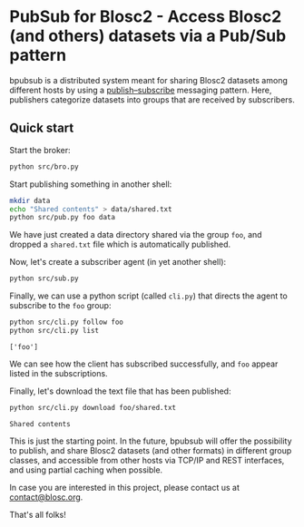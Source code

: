 # PubSub for Blosc2 - Access Blosc2 (and others) datasets via a Pub/Sub pattern

bpubsub is a distributed system meant for sharing Blosc2 datasets among different hosts by using a [publish–subscribe](https://en.wikipedia.org/wiki/Publish–subscribe_pattern) messaging pattern.  Here, publishers categorize datasets into groups that are received by subscribers.

## Quick start

Start the broker:

```bash
python src/bro.py
```
Start publishing something in another shell:

```bash
mkdir data
echo "Shared contents" > data/shared.txt
python src/pub.py foo data
```

We have just created a data directory shared via the group ``foo``, and dropped a `shared.txt` file which is automatically published.

Now, let's create a subscriber agent (in yet another shell):

```bash
python src/sub.py
```

Finally, we can use a python script (called `cli.py`) that directs the agent to subscribe to the ``foo`` group:

```bash
python src/cli.py follow foo
python src/cli.py list
```

```
['foo']
```

We can see how the client has subscribed successfully, and ``foo`` appear listed in the subscriptions.

Finally, let's download the text file that has been published:

```bash
python src/cli.py download foo/shared.txt
```

```
Shared contents
```

This is just the starting point.  In the future, bpubsub will offer the possibility to publish, and share Blosc2 datasets (and other formats) in different group classes, and accessible from other hosts via TCP/IP and REST interfaces, and using partial caching when possible.

In case you are interested in this project, please contact us at contact@blosc.org.

That's all folks!
